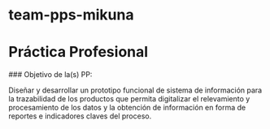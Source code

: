 # team-pps-mikuna
<h1> Práctica Profesional </h1>
### Objetivo de la(s) PP:
<p> Diseñar y desarrollar un prototipo funcional de sistema de información para la trazabilidad
de los productos que permita digitalizar el relevamiento y procesamiento de los datos y la
obtención de información en forma de reportes e indicadores claves del proceso.</p>
